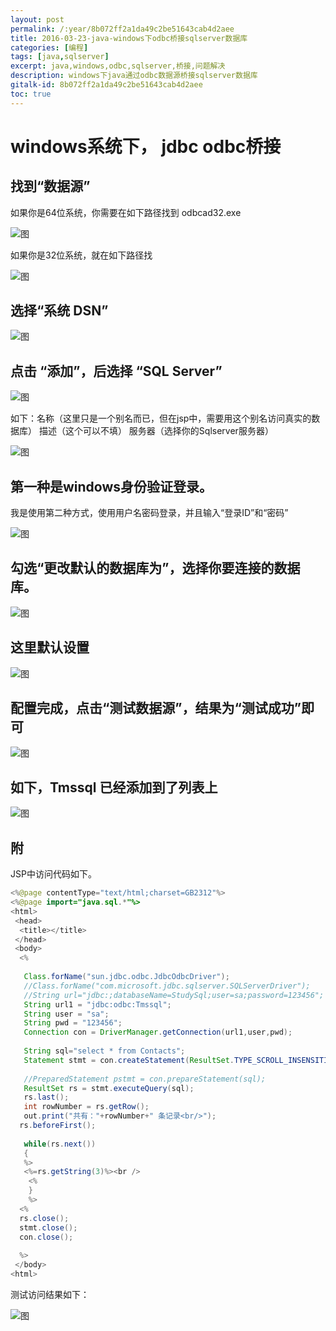 ```yaml
---
layout: post
permalink: /:year/8b072ff2a1da49c2be51643cab4d2aee
title: 2016-03-23-java-windows下odbc桥接sqlserver数据库
categories: [编程]
tags: [java,sqlserver]
excerpt: java,windows,odbc,sqlserver,桥接,问题解决
description: windows下java通过odbc数据源桥接sqlserver数据库
gitalk-id: 8b072ff2a1da49c2be51643cab4d2aee
toc: true
---
```


# windows系统下， jdbc odbc桥接

## 找到“数据源”

如果你是64位系统，你需要在如下路径找到  odbcad32.exe

![图](http://image.linxingyang.net/image/J-java/image/2016/2016-03-23/01.png)

如果你是32位系统，就在如下路径找

![图](http://image.linxingyang.net/image/J-java/image/2016/2016-03-23/02.png)

## 选择“系统 DSN”

![图](http://image.linxingyang.net/image/J-java/image/2016/2016-03-23/03.png)

## 点击    “添加”，后选择 “SQL Server”

![图](http://image.linxingyang.net/image/J-java/image/2016/2016-03-23/04.png)

如下：名称（这里只是一个别名而已，但在jsp中，需要用这个别名访问真实的数据库）
描述（这个可以不填）
服务器（选择你的Sqlserver服务器）

![图](http://image.linxingyang.net/image/J-java/image/2016/2016-03-23/06.png)

## 第一种是windows身份验证登录。

我是使用第二种方式，使用用户名密码登录，并且输入“登录ID”和“密码”

![图](http://image.linxingyang.net/image/J-java/image/2016/2016-03-23/07.png)

## 勾选“更改默认的数据库为”，选择你要连接的数据库。

![图](http://image.linxingyang.net/image/J-java/image/2016/2016-03-23/08.png)

## 这里默认设置

![图](http://image.linxingyang.net/image/J-java/image/2016/2016-03-23/09.png)

## 配置完成，点击“测试数据源”，结果为“测试成功”即可

![图](http://image.linxingyang.net/image/J-java/image/2016/2016-03-23/10.png)

## 如下，Tmssql 已经添加到了列表上

![图](http://image.linxingyang.net/image/J-java/image/2016/2016-03-23/11.png)

## 附

JSP中访问代码如下。

```java
<%@page contentType="text/html;charset=GB2312"%>
<%@page import="java.sql.*"%>
<html>
 <head>
  <title></title>
 </head>
 <body>
  <%
  
   Class.forName("sun.jdbc.odbc.JdbcOdbcDriver");
   //Class.forName("com.microsoft.jdbc.sqlserver.SQLServerDriver");    
   //String url="jdbc:;databaseName=StudySql;user=sa;password=123456";
   String url1 = "jdbc:odbc:Tmssql";
   String user = "sa";
   String pwd = "123456";
   Connection con = DriverManager.getConnection(url1,user,pwd);  
 
   String sql="select * from Contacts";
   Statement stmt = con.createStatement(ResultSet.TYPE_SCROLL_INSENSITIVE,ResultSet.CONCUR_READ_ONLY);
   
   //PreparedStatement pstmt = con.prepareStatement(sql);
   ResultSet rs = stmt.executeQuery(sql);                                     
   rs.last();
   int rowNumber = rs.getRow();
   out.print("共有："+rowNumber+" 条记录<br/>");
  rs.beforeFirst();
  
   while(rs.next())
   {
   %>
   <%=rs.getString(3)%><br />
    <%
    }
    %>
  <%
  rs.close();
  stmt.close();
  con.close();
 
  %>
 </body>
<html>
```

测试访问结果如下：

![图](http://image.linxingyang.net/image/J-java/image/2016/2016-03-23/12.png)
